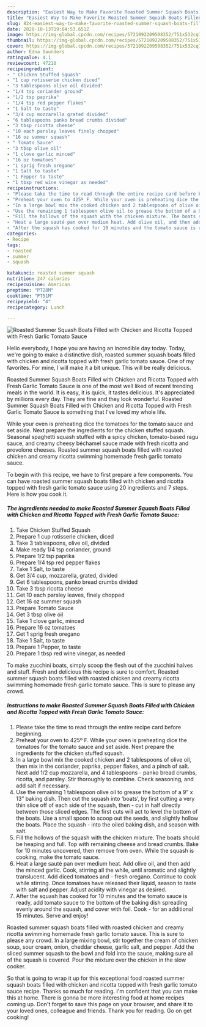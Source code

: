 ```yaml
---
description: "Easiest Way to Make Favorite Roasted Summer Squash Boats Filled with Chicken and Ricotta Topped with Fresh Garlic Tomato Sauce"
title: "Easiest Way to Make Favorite Roasted Summer Squash Boats Filled with Chicken and Ricotta Topped with Fresh Garlic Tomato Sauce"
slug: 824-easiest-way-to-make-favorite-roasted-summer-squash-boats-filled-with-chicken-and-ricotta-topped-with-fresh-garlic-tomato-sauce
date: 2020-10-13T19:04:53.651Z
image: https://img-global.cpcdn.com/recipes/5721092209508352/751x532cq70/roasted-summer-squash-boats-filled-with-chicken-and-ricotta-topped-with-fresh-garlic-tomato-sauce-recipe-main-photo.jpg
thumbnail: https://img-global.cpcdn.com/recipes/5721092209508352/751x532cq70/roasted-summer-squash-boats-filled-with-chicken-and-ricotta-topped-with-fresh-garlic-tomato-sauce-recipe-main-photo.jpg
cover: https://img-global.cpcdn.com/recipes/5721092209508352/751x532cq70/roasted-summer-squash-boats-filled-with-chicken-and-ricotta-topped-with-fresh-garlic-tomato-sauce-recipe-main-photo.jpg
author: Edna Saunders
ratingvalue: 4.1
reviewcount: 47210
recipeingredient:
- " Chicken Stuffed Squash"
- "1 cup rotisserie chicken diced"
- "3 tablespoons olive oil divided"
- "1/4 tsp coriander ground"
- "1/2 tsp paprika"
- "1/4 tsp red pepper flakes"
- "1 Salt to taste"
- "3/4 cup mozzarella grated divided"
- "6 tablespoons panko bread crumbs divided"
- "3 tbsp ricotta cheese"
- "10 each parsley leaves finely chopped"
- "16 oz summer squash"
- " Tomato Sauce"
- "3 tbsp olive oil"
- "1 clove garlic minced"
- "16 oz tomatoes"
- "1 sprig fresh oregano"
- "1 Salt to taste"
- "1 Pepper to taste"
- "1 tbsp red wine vinegar as needed"
recipeinstructions:
- "Please take the time to read through the entire recipe card before beginning."
- "Preheat your oven to 425º F. While your oven is preheating dice the tomatoes for the tomato sauce and set aside. Next prepare the ingredients for the chicken stuffed squash."
- "In a large bowl mix the cooked chicken and 2 tablespoons of olive oil, then mix in the coriander, paprika, pepper flakes, and a pinch of salt. Next add 1/2 cup mozzarella, and 4 tablespoons panko bread crumbs, ricotta, and parsley. Stir thoroughly to combine. Check seasoning, and add salt if necessary."
- "Use the remaining 1 tablespoon olive oil to grease the bottom of a 9” x 13” baking dish. Then cut the squash into ‘boats’, by first cutting a very thin slice off of each side of the squash, then cut in half directly between those sliced edges. The first cuts will act to level the bottom of the boats. Use a small spoon to scoop out the seeds, and slightly hollow the boats. Place the squash into the oiled baking dish, and season with salt."
- "Fill the hollows of the squash with the chicken mixture. The boats should be heaping and full. Top with remaining cheese and bread crumbs. Bake for 10 minutes uncovered, then remove from oven. While the squash is cooking, make the tomato sauce."
- "Heat a large sauté pan over medium heat. Add olive oil, and then add the minced garlic. Cook, stirring all the while, until aromatic and slightly translucent. Add diced tomatoes and fresh oregano. Continue to cook while stirring. Once tomatoes have released their liquid, season to taste with salt and pepper. Adjust acidity with vinegar as desired."
- "After the squash has cooked for 10 minutes and the tomato sauce is ready, add tomato sauce to the bottom of the baking dish spreading evenly around the squash, and cover with foil. Cook for an additional 15 minutes. Serve and enjoy!"
categories:
- Recipe
tags:
- roasted
- summer
- squash

katakunci: roasted summer squash 
nutrition: 247 calories
recipecuisine: American
preptime: "PT28M"
cooktime: "PT51M"
recipeyield: "4"
recipecategory: Lunch

---
```



![Roasted Summer Squash Boats Filled with Chicken and Ricotta Topped with Fresh Garlic Tomato Sauce](https://img-global.cpcdn.com/recipes/5721092209508352/751x532cq70/roasted-summer-squash-boats-filled-with-chicken-and-ricotta-topped-with-fresh-garlic-tomato-sauce-recipe-main-photo.jpg)

Hello everybody, I hope you are having an incredible day today. Today, we're going to make a distinctive dish, roasted summer squash boats filled with chicken and ricotta topped with fresh garlic tomato sauce. One of my favorites. For mine, I will make it a bit unique. This will be really delicious.

Roasted Summer Squash Boats Filled with Chicken and Ricotta Topped with Fresh Garlic Tomato Sauce is one of the most well liked of recent trending meals in the world. It is easy, it is quick, it tastes delicious. It's appreciated by millions every day. They are fine and they look wonderful. Roasted Summer Squash Boats Filled with Chicken and Ricotta Topped with Fresh Garlic Tomato Sauce is something that I've loved my whole life.

While your oven is preheating dice the tomatoes for the tomato sauce and set aside. Next prepare the ingredients for the chicken stuffed squash. Seasonal spaghetti squash stuffed with a spicy chicken, tomato-based ragu sauce, and creamy cheesy béchamel sauce made with fresh ricotta and provolone cheeses. Roasted summer squash boats filled with roasted chicken and creamy ricotta swimming homemade fresh garlic tomato sauce.


To begin with this recipe, we have to first prepare a few components. You can have roasted summer squash boats filled with chicken and ricotta topped with fresh garlic tomato sauce using 20 ingredients and 7 steps. Here is how you cook it.

<!--inarticleads1-->

##### The ingredients needed to make Roasted Summer Squash Boats Filled with Chicken and Ricotta Topped with Fresh Garlic Tomato Sauce:

1. Take  Chicken Stuffed Squash
1. Prepare 1 cup rotisserie chicken, diced
1. Take 3 tablespoons, olive oil, divided
1. Make ready 1/4 tsp coriander, ground
1. Prepare 1/2 tsp paprika
1. Prepare 1/4 tsp red pepper flakes
1. Take 1 Salt, to taste
1. Get 3/4 cup, mozzarella, grated, divided
1. Get 6 tablespoons, panko bread crumbs divided
1. Take 3 tbsp ricotta cheese
1. Get 10 each parsley leaves, finely chopped
1. Get 16 oz summer squash
1. Prepare  Tomato Sauce
1. Get 3 tbsp olive oil
1. Take 1 clove garlic, minced
1. Prepare 16 oz tomatoes
1. Get 1 sprig fresh oregano
1. Take 1 Salt, to taste
1. Prepare 1 Pepper, to taste
1. Prepare 1 tbsp red wine vinegar, as needed


To make zucchini boats, simply scoop the flesh out of the zucchini halves and stuff. Fresh and delicious this recipe is sure to comfort. Roasted summer squash boats filled with roasted chicken and creamy ricotta swimming homemade fresh garlic tomato sauce. This is sure to please any crowd. 

<!--inarticleads2-->

##### Instructions to make Roasted Summer Squash Boats Filled with Chicken and Ricotta Topped with Fresh Garlic Tomato Sauce:

1. Please take the time to read through the entire recipe card before beginning.
1. Preheat your oven to 425º F. While your oven is preheating dice the tomatoes for the tomato sauce and set aside. Next prepare the ingredients for the chicken stuffed squash.
1. In a large bowl mix the cooked chicken and 2 tablespoons of olive oil, then mix in the coriander, paprika, pepper flakes, and a pinch of salt. Next add 1/2 cup mozzarella, and 4 tablespoons - panko bread crumbs, ricotta, and parsley. Stir thoroughly to combine. Check seasoning, and add salt if necessary.
1. Use the remaining 1 tablespoon olive oil to grease the bottom of a 9” x 13” baking dish. Then cut the squash into ‘boats’, by first cutting a very thin slice off of each side of the squash, then - cut in half directly between those sliced edges. The first cuts will act to level the bottom of the boats. Use a small spoon to scoop out the seeds, and slightly hollow the boats. Place the squash - into the oiled baking dish, and season with salt.
1. Fill the hollows of the squash with the chicken mixture. The boats should be heaping and full. Top with remaining cheese and bread crumbs. Bake for 10 minutes uncovered, then remove from oven. While the squash is cooking, make the tomato sauce.
1. Heat a large sauté pan over medium heat. Add olive oil, and then add the minced garlic. Cook, stirring all the while, until aromatic and slightly translucent. Add diced tomatoes and - fresh oregano. Continue to cook while stirring. Once tomatoes have released their liquid, season to taste with salt and pepper. Adjust acidity with vinegar as desired.
1. After the squash has cooked for 10 minutes and the tomato sauce is ready, add tomato sauce to the bottom of the baking dish spreading evenly around the squash, and cover with foil. Cook - for an additional 15 minutes. Serve and enjoy!


Roasted summer squash boats filled with roasted chicken and creamy ricotta swimming homemade fresh garlic tomato sauce. This is sure to please any crowd. In a large mixing bowl, stir together the cream of chicken soup, sour cream, onion, cheddar cheese, garlic salt, and pepper. Add the sliced summer squash to the bowl and fold into the sauce, making sure all of the squash is covered. Pour the mixture over the chicken in the slow cooker. 

So that is going to wrap it up for this exceptional food roasted summer squash boats filled with chicken and ricotta topped with fresh garlic tomato sauce recipe. Thanks so much for reading. I'm confident that you can make this at home. There is gonna be more interesting food at home recipes coming up. Don't forget to save this page on your browser, and share it to your loved ones, colleague and friends. Thank you for reading. Go on get cooking!
